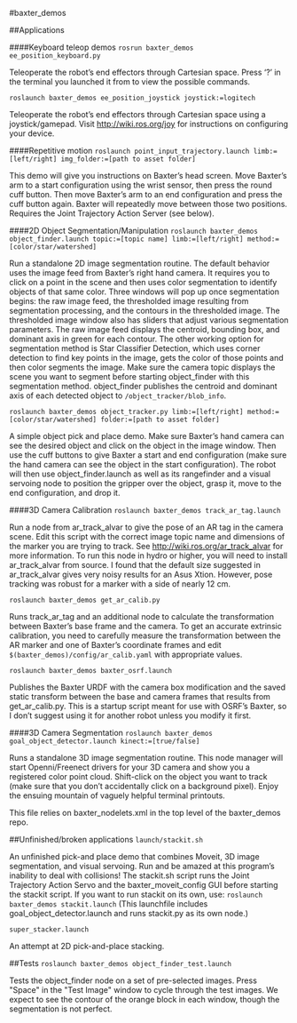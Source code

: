 #baxter_demos

##Applications

####Keyboard teleop demos
```rosrun baxter_demos ee_position_keyboard.py```

Teleoperate the robot’s end effectors through Cartesian space. Press ‘?’ in the terminal you launched it from to view the possible commands.

```roslaunch baxter_demos ee_position_joystick joystick:=logitech```

Teleoperate the robot’s end effectors through Cartesian space using a joystick/gamepad. Visit http://wiki.ros.org/joy for instructions on configuring your device. 

####Repetitive motion
```roslaunch point_input_trajectory.launch limb:=[left/right] img_folder:=[path to asset folder]```

This demo will give you instructions on Baxter’s head screen. Move Baxter’s arm to a start configuration using the wrist sensor, then press the round cuff button. Then move Baxter’s arm to an end configuration and press the cuff button again. Baxter will repeatedly move between those two positions. Requires the Joint Trajectory Action Server (see below).

####2D Object Segmentation/Manipulation
```roslaunch baxter_demos object_finder.launch topic:=[topic name] limb:=[left/right] method:=[color/star/watershed]```

Run a standalone 2D image segmentation routine. The default behavior uses the image feed from Baxter’s right hand camera. It requires you to click on a point in the scene and then uses color segmentation to identify objects of that same color. Three windows will pop up once segmentation begins: the raw image feed, the thresholded image resulting from segmentation processing, and the contours in the thresholded image. The thresholded image window also has sliders that adjust various segmentation parameters. The raw image feed displays the centroid, bounding box, and dominant axis in green for each contour. The other working option for segmentation method is Star Classifier Detection, which uses corner detection to find key points in the image, gets the color of those points and then color segments the image. Make sure the camera topic displays the scene you want to segment before starting object_finder with this segmentation method. object_finder publishes the centroid and dominant axis of each detected object to ```/object_tracker/blob_info```.

```roslaunch baxter_demos object_tracker.py limb:=[left/right] method:=[color/star/watershed] folder:=[path to asset folder]```

A simple object pick and place demo. Make sure Baxter’s hand camera can see the desired object and click on the object in the image window. Then use the cuff buttons to give Baxter a start and end configuration (make sure the hand camera can see the object in the start configuration). The robot will then use object_finder.launch as well as its rangefinder and a visual servoing node to position the gripper over the object, grasp it, move to the end configuration, and drop it.

####3D Camera Calibration
```roslaunch baxter_demos track_ar_tag.launch```

Run a node from ar_track_alvar to give the pose of an AR tag in the camera scene. Edit this script with the correct image topic name and dimensions of the marker you are trying to track. See http://wiki.ros.org/ar_track_alvar for more information. To run this node in hydro or higher, you will need to install ar_track_alvar from source. I found that the default size suggested in ar_track_alvar gives very noisy results for an Asus Xtion. However, pose tracking was robust for a marker with a side of nearly 12 cm.

```roslaunch baxter_demos get_ar_calib.py```

Runs track_ar_tag and an additional node to calculate the transformation between Baxter’s base frame and the camera. To get an accurate extrinsic calibration, you need to carefully measure the transformation between the AR marker and one of Baxter’s coordinate frames and edit ```$(baxter_demos)/config/ar_calib.yaml``` with appropriate values.

```roslaunch baxter_demos baxter_osrf.launch```

Publishes the Baxter URDF with the camera box modification and the saved static transform between the base and camera frames that results from get_ar_calib.py. This is a startup script meant for use with OSRF’s Baxter, so I don’t suggest using it for another robot unless you modify it first.

####3D Camera Segmentation
```roslaunch baxter_demos goal_object_detector.launch kinect:=[true/false]```

Runs a standalone 3D image segmentation routine. This node manager will start Openni/Freenect drivers for your 3D camera and show you a registered color point cloud. Shift-click on the object you want to track (make sure that you don’t accidentally click on a background pixel). Enjoy the ensuing mountain of vaguely helpful terminal printouts.

This file relies on baxter_nodelets.xml in the top level of the baxter_demos repo.

##Unfinished/broken applications
```launch/stackit.sh```

An unfinished pick-and place demo that combines Moveit, 3D image segmentation, and visual servoing. Run and be amazed at this program’s inability to deal with collisions!
The stackit.sh script runs the Joint Trajectory Action Servo and the baxter_moveit_config GUI before starting the stackit script. If you want to run stackit on its own, use:
```roslaunch baxter_demos stackit.launch```
(This launchfile includes goal_object_detector.launch and runs stackit.py as its own node.)

```super_stacker.launch```

An attempt at 2D pick-and-place stacking.

##Tests
```roslaunch baxter_demos object_finder_test.launch```

Tests the object_finder node on a set of pre-selected images. Press "Space" in the "Test Image" window to cycle through the test images. We expect to see the contour of the orange block in each window, though the segmentation is not perfect.

<!--
##Config files
ar_calib.yaml
base_camera_tf.yaml
baxter.urdf
baxter.srdf
object_finder_3d.yaml
object_finder.yaml
servo_to_object.yaml -->
